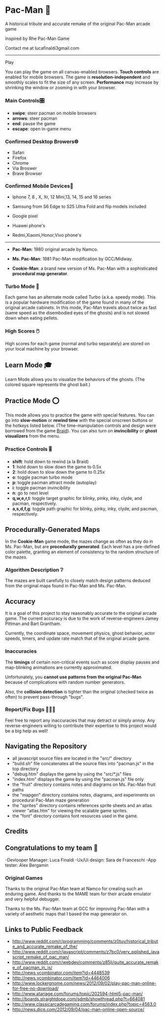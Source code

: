Pac-Man 👾
=======

A historical tribute and accurate remake of the original Pac-Man arcade game

Inspired by Rhe Pac-Man Game


Contact me at lucafinaldi3gmail.com

--- 

Play

You can play the game on all canvas-enabled browsers.  **Touch controls** are
enabled for mobile browsers.  The game is **resolution-independent** and smoothly scales to
fit the size of any screen.  **Performance** may increase by shrinking the window or zooming in with your browser.

### Main Controls🎛️

- **swipe**: steer pacman on mobile browsers
- **arrows**: steer pacman
- **end**: pause the game
- **escape**: open in-game menu

### Confirmed Desktop Browers🌐

- Safari
- Firefox
- Chrome
- Via Broswer
- Brave Browser 

### Confirmed Mobile Devices📱

- Iphone 7, 8 , X, Xr, 12 Mini,13, 14, 15 and 16 series

- Samsung from S6 Edge to S25 Ultra Fold and flip models included

- Google pixel

- Huawei phone's 

- Redmi,Xiaomi,Honor,Vivo phone's 

-----

- **Pac-Man**: 1980 original arcade by Namco.
- **Ms. Pac-Man**: 1981 Pac-Man modification by GCC/Midway.

- **Cookie-Man**: a brand new version of Ms. Pac-Man with a sophisticated **procedural map generator**.

### Turbo Mode 🚤

Each game has an alternate mode called Turbo (a.k.a. speedy mode).  This is a
popular hardware modification of the game found in many of the original arcade
cabinets.  In this mode, Pac-Man travels about twice as fast (same speed as the disembodied eyes of the
ghosts) and is not slowed down when eating pellets.

### High Scores 🖱️

High scores for each game (normal and turbo separately) are stored on your local machine by your browser.

Learn Mode 🎓
----------

Learn Mode allows you to visualize the behaviors of the ghosts.  (The colored square represents the ghost bait.)

Practice Mode ⭕
-------------

This mode allows you to practice the game with special features.  You can go
into **slow-motion** or **rewind time** with the special onscreen buttons or the hotkeys listed below.  (The time-manipulation controls and design were borrowed from the game [Braid](http://braid-game.com/)).  You can also turn on **invincibility** or **ghost visualizers** from the menu.

### Practice Controls 🎚️

- **shift**: hold down to rewind (a la Braid)
- **1**: hold down to slow down the game to 0.5x
- **2**: hold down to slow down the game to 0.25x
- **o**: toggle pacman turbo mode
- **p**: toggle pacman attract mode (autoplay)
- **i**: toggle pacman invincibility
- **n**: go to next level
- **q,w,e,r,t**: toggle target graphic for blinky, pinky, inky, clyde, and pacman, respectively.
- **a,s,d,f,g**: toggle path graphic for blinky, pinky, inky, clyde, and pacman, respectively.

Procedurally-Generated Maps
---------------------------

In the **Cookie-Man** game mode, the mazes change as often as they do in Ms. Pac-Man, but are **procedurally generated**.  Each level has a pre-defined color palette, granting an element of consistency to the random structure of the mazes.

### Algorithm Description ❔

The mazes are built carefully to closely match design patterns deduced from the original maps found in Pac-Man and Ms. Pac-Man.

Accuracy
--------

It is a goal of this project to stay reasonably accurate to the original
arcade game. The current accuracy is due to the work of reverse-engineers Jamey Pittman and Bart Grantham.

Currently, the coordinate space, movement physics, ghost behavior, actor speeds, timers, and update rate match that of the original arcade game.

### Inaccuracies

The **timings** of certain non-critical events such as score display pauses and map-blinking animations are currently approximated.

Unfortunately, you **cannot use patterns from the original Pac-Man** because of complications with random number generators.

Also, the **collision detection** is tighter than the original (checked twice as often) to prevent pass-through "bugs".


### Report/Fix Bugs 👨🏻‍🔧

Feel free to report any inaccuracies that may detract or simply annoy.  Any reverse-engineers willing to contribute their expertise to this project would be a big help as well!

Navigating the Repository
-------------------------
- all javascript source files are located in the "src/" directory
- "build.sh" file concatenates all the source files into "pacman.js" in the top directory
- "debug.htm" displays the game by using the "src/*.js" files
- "index.htm" displays the game by using the "pacman.js" file only
- the "fruit" directory contains notes and diagrams on Ms. Pac-Man fruit paths
- the "mapgen" directory contains notes, diagrams, and experiments on procedural Pac-Man maze generation
- the "sprites" directory contains references sprite sheets and an atlas viewer "atlas.htm" for viewing the scalable game sprites.
- the "font" directory contains font resources used in the game.

Credits
-------

## Congratulations to my team 👥

-Devlooper Manager: Luca Finaldi 
-Ux/Ui design: Sara de Franceschi
-App tester: Alex Bergamin

### Original Games

Thanks to the original Pac-Man team at Namco for creating such an enduring game.  And thanks to the MAME team for their arcade emulator and very helpful debugger.

Thanks to the Ms. Pac-Man team at GCC for improving Pac-Man with a variety of aesthetic maps that I based the map generator on.

Links to Public Feedback
------------------------

- http://www.reddit.com/r/programming/comments/z0tuv/historical_tribute_and_accurate_remake_of_the/
- http://www.reddit.com/r/javascript/comments/z7bc0/very_polished_javascript_remake_of_pac_man/
- http://www.reddit.com/r/webdev/comments/z85lj/quite_accurate_remake_of_pacman_in_js/
- http://news.ycombinator.com/item?id=4448539
- http://news.ycombinator.com/item?id=4464006
- http://www.lockergnome.com/news/2012/09/02/play-pac-man-online-for-free-no-download/
- http://www.atariage.com/forums/topic/202594-html5-pac-man/
- http://boards.straightdope.com/sdmb/showthread.php?t=664081
- http://www.classicarcadegaming.com/forums/index.php?topic=4563.0
- http://news.dice.com/2012/09/04/pac-man-online-open-source/



[1]: https://bitbucket.org/shaunew/pac-man/raw/4714800233a9/shots/montage2.png
[2]: https://bitbucket.org/shaunew/pac-man/raw/4714800233a9/shots/learn.png
[3]: https://bitbucket.org/shaunew/pac-man/raw/4714800233a9/shots/practice.png
[4]: https://bitbucket.org/shaunew/pac-man/raw/4714800233a9/shots/procedural.png
